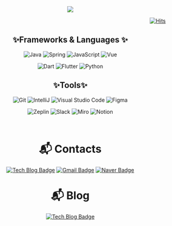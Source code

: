 
<div align="center">
<img src="https://capsule-render.vercel.app/api?type=waving&color=d0e69e&height=300&section=header&text=Hello%20I'm%20Yurim&fontSize=70&fontColor=527b58" />
<div align="center">
  
<div align="right">
  
[![Hits](https://hits.seeyoufarm.com/api/count/incr/badge.svg?url=https%3A%2F%2Fgithub.com%2Fmoukou2488&count_bg=%233DC868&title_bg=%23C0E771&icon=sourcegraph.svg&icon_color=%23E7E7E7&title=hits&edge_flat=false)](https://hits.seeyoufarm.com)
</div>


## ✨Frameworks & Languages ✨
![Java](https://img.shields.io/badge/Java-007396.svg?&style=for-the-badge&logo=Java&logoColor=white)
![Spring](https://img.shields.io/badge/Spring-6DB33F.svg?&style=for-the-badge&logo=Spring&logoColor=white)
![JavaScript](https://img.shields.io/badge/JavaScript-F7DF1E.svg?&style=for-the-badge&logo=JavaScript&logoColor=white)
![Vue](https://img.shields.io/badge/Vue-4FC08D.svg?&style=for-the-badge&logo=Vue.js&logoColor=white)
  
  
![Dart](https://img.shields.io/badge/Dart-0175C2.svg?&style=for-the-badge&logo=Dart&logoColor=white)
![Flutter](https://img.shields.io/badge/Flutter-02569B.svg?&style=for-the-badge&logo=Flutter&logoColor=white)
![Python](https://img.shields.io/badge/Python-3776AB.svg?&style=for-the-badge&logo=Python&logoColor=white)


## ✨Tools✨
![Git](https://img.shields.io/badge/Git-F05032.svg?&style=for-the-badge&logo=Git&logoColor=white)
![IntelliJ](https://img.shields.io/badge/IntelliJ%20IDEA-27282C.svg?&style=for-the-badge&logo=IntelliJ%20IDEA&logoColor=white)
![Visual Studio Code](https://img.shields.io/badge/Visual%20Studio%20Code-007ACC.svg?&style=for-the-badge&logo=Visual%20Studio%20Code&logoColor=white)
![Figma](https://img.shields.io/badge/Figma-F24E1E.svg?&style=for-the-badge&logo=Figma&logoColor=white)
  
  
![Zeplin](https://img.shields.io/badge/Zeplin-FDBD39.svg?&style=for-the-badge&logo=Zotero&logoColor=white)
![Slack](https://img.shields.io/badge/Slack-4A154B.svg?&style=for-the-badge&logo=Slack&logoColor=white)
![Miro](https://img.shields.io/badge/Miro-050038.svg?&style=for-the-badge&logo=Miro&logoColor=white)
![Notion](https://img.shields.io/badge/Notion-000000.svg?&style=for-the-badge&logo=Notion&logoColor=white)


<br />

 
# :mailbox_with_mail: Contacts
[![Tech Blog Badge](http://img.shields.io/badge/-Tech%20blog-black?style=flat-square&logo=github&link=https://soo-vely-dev.tistory.com/)](https://soo-vely-dev.tistory.com/)
[![Gmail Badge](https://img.shields.io/badge/Gmail:flag326@gmail.com-d14836?style=flat-square&logo=Gmail&logoColor=white&link=mailto:flag326@gmail.com)](mailto:flag326@gmail.com)
[![Naver Badge](https://img.shields.io/badge/Naver:flag326@naver.com-03C75A?style=flat-square&logo=Naver&logoColor=white&link=mailto:flag326@naver.com)](mailto:flag326@naver.com)
  
# :mailbox_with_mail: Blog
[![Tech Blog Badge](http://img.shields.io/badge/-Tech%20blog-black?style=flat-square&logo=notion&link=https://booming-church-eb2.notion.site/5433e631f6ac40208fb1329bc9c60ca3)](https://booming-church-eb2.notion.site/5433e631f6ac40208fb1329bc9c60ca3)

</div>
